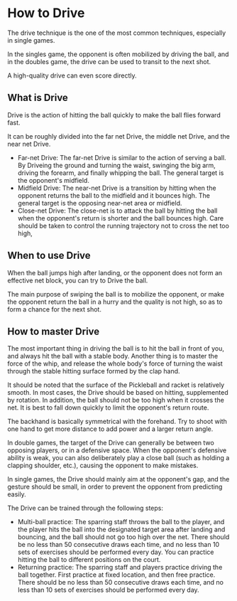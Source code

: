 # How to Drive

The drive technique is the one of the most common techniques, especially in single games.

In the singles game, the opponent is often mobilized by driving the ball, and in the doubles game, the drive can be used to transit to the next shot.

A high-quality drive can even score directly.

## What is Drive

Drive is the action of hitting the ball quickly to make the ball flies forward fast.

It can be roughly divided into the far net Drive, the middle net Drive, and the near net Drive.

* Far-net Drive: The far-net Drive is similar to the action of serving a ball. By Driveing the ground and turning the waist, swinging the big arm, driving the forearm, and finally whipping the ball. The general target is the opponent's midfield.
* Midfield Drive: The near-net Drive is a transition by hitting when the opponent returns the ball to the midfield and it bounces high. The general target is the opposing near-net area or midfield.
* Close-net Drive: The close-net is to attack the ball by hitting the ball when the opponent's return is shorter and the ball bounces high. Care should be taken to control the running trajectory not to cross the net too high,

## When to use Drive

When the ball jumps high after landing, or the opponent does not form an effective net block, you can try to Drive the ball.

The main purpose of swiping the ball is to mobilize the opponent, or make the opponent return the ball in a hurry and the quality is not high, so as to form a chance for the next shot.

## How to master Drive

The most important thing in driving the ball is to hit the ball in front of you, and always hit the ball with a stable body. Another thing is to master the force of the whip, and release the whole body's force of turning the waist through the stable hitting surface formed by the clap hand.

It should be noted that the surface of the Pickleball and racket is relatively smooth. In most cases, the Drive should be based on hitting, supplemented by rotation. In addition, the ball should not be too high when it crosses the net. It is best to fall down quickly to limit the opponent's return route.

The backhand is basically symmetrical with the forehand. Try to shoot with one hand to get more distance to add power and a larger return angle.

In double games, the target of the Drive can generally be between two opposing players, or in a defensive space. When the opponent's defensive ability is weak, you can also deliberately play a close ball (such as holding a clapping shoulder, etc.), causing the opponent to make mistakes.

In single games, the Drive should mainly aim at the opponent's gap, and the gesture should be small, in order to prevent the opponent from predicting easily.

The Drive can be trained through the following steps:

* Multi-ball practice: The sparring staff throws the ball to the player, and the player hits the ball into the designated target area after landing and bouncing, and the ball should not go too high over the net. There should be no less than 50 consecutive draws each time, and no less than 10 sets of exercises should be performed every day. You can practice hitting the ball to different positions on the court.
* Returning practice: The sparring staff and players practice driving the ball together. First practice at fixed location, and then free practice. There should be no less than 50 consecutive draws each time, and no less than 10 sets of exercises should be performed every day.